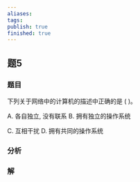 ```yaml
---
aliases: 
tags: 
publish: true
finished: true
---
```

## 题5
### 题目
下列关于网络中的计算机的描述中正确的是 ( )。

A. 各自独立, 没有联系 B. 拥有独立的操作系统

C. 互相干扰 D. 拥有共同的操作系统
### 分析

### 解
